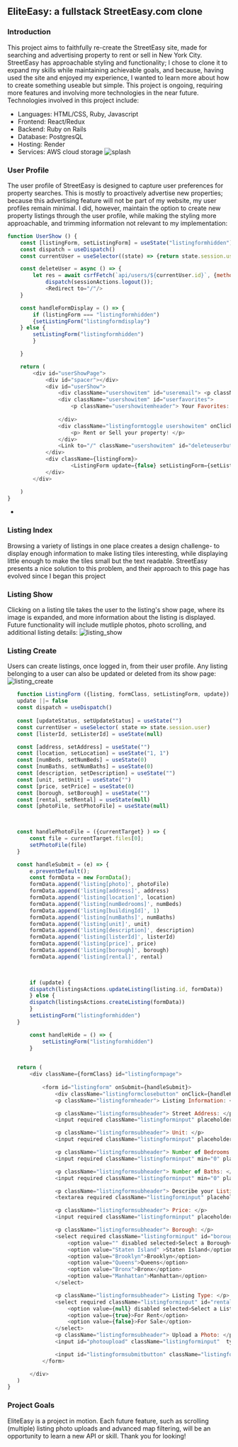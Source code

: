 ## EliteEasy: a fullstack StreetEasy.com clone

### Introduction

This project aims to faithfully re-create the StreetEasy site, made for searching and advertising property to rent or sell in New York City. StreetEasy has approachable styling and functionality; I chose to clone it to expand my skills while maintaining achievable goals, and because, having used the site and enjoyed my experience, I wanted to learn more about how to create something useable but simple. This project is ongoing, requiring more features and involving more technologies in the near future. Technologies involved in this project include:
 - Languages: HTML/CSS, Ruby, Javascript
 - Frontend: React/Redux
 - Backend: Ruby on Rails
 - Database: PostgresQL
 - Hosting: Render
 - Services: AWS cloud storage
![splash](https://user-images.githubusercontent.com/121977875/232140305-bb6a8c90-90f0-4035-85e8-ad22f4d9211f.gif)

### User Profile

The user profile of StreetEasy is designed to capture user preferences for property searches. This is mostly to proactively advertise new properties; because this advertising feature will not be part of my website, my user profiles remain minimal. I did, however, maintain the option to create new property listings through the user profile, while making the styling more approachable, and trimming information not relevant to my implementation:

```js
function UserShow () {
    const [listingForm, setListingForm] = useState("listingformhidden")
    const dispatch = useDispatch()
    const currentUser = useSelector((state) => {return state.session.user})

    const deleteUser = async () => {
        let res = await csrfFetch(`api/users/${currentUser.id}`, {method: 'DELETE'})
            dispatch(sessionActions.logout());
            <Redirect to="/"/>
    }

    const handleFormDisplay = () => {
        if (listingForm === "listingformhidden")
        {setListingForm("listingformdisplay")
    } else {
        setListingForm("listingformhidden")
        }

    }

    return (
        <div id="userShowPage">
            <div id="spacer"></div>
            <div id="userShow">
                <div className="usershowitem" id="useremail"> <p className="usershowitemheader">Your Current Email: </p> {currentUser.email} </div>
                <div className="usershowitem" id="userfavorites">
                    <p className="usershowitemheader"> Your Favorites: </p>
                    
                </div>
                <div className="listingformtoggle usershowitem" onClick={handleFormDisplay}>
                    <p> Rent or Sell your property! </p>
                </div>
                <Link to="/" className="usershowitem" id="deleteuserbutton" onClick={deleteUser}> <p>Delete User</p></Link>
            </div>
            <div className={listingForm}>
                    <ListingForm update={false} setListingForm={setListingForm}/>
            </div>
        </div>

    )
}
```
- 

### Listing Index


Browsing a variety of listings in one place creates a design challenge- to display enough information to make listing tiles interesting, while displaying little enough to make the tiles small but the text readable. StreetEasy presents a nice solution to this problem, and their approach to this page has evolved since I began this project



### Listing Show

Clicking on a listing tile takes the user to the listing's show page, where its image is expanded, and more information about the listing is displayed. Future functionality will include mutliple photos, photo scrolling, and additional listing details:
![listing_show](https://user-images.githubusercontent.com/121977875/232140282-eae12e29-7f93-4e25-9ff5-181678452e14.png)



### Listing Create
 
Users can create listings, once logged in, from their user profile. Any listing belonging to a user can also be updated or deleted from its show page:
 ![listing_create](https://user-images.githubusercontent.com/121977875/232139893-40761b0e-dc84-41eb-9b10-8fb88f47a774.png)
 ```js 
    function ListingForm ({listing, formClass, setListingForm, update}) {
    update ||= false
    const dispatch = useDispatch()
    
    const [updateStatus, setUpdateStatus] = useState("")
    const currentUser = useSelector( state => state.session.user)
    const [listerId, setListerId] = useState(null)

    const [address, setAddress] = useState("")
    const [location, setLocation] = useState("1, 1")
    const [numBeds, setNumBeds] = useState(0)
    const [numBaths, setNumBaths] = useState(0)
    const [description, setDescription] = useState("")
    const [unit, setUnit] = useState("")
    const [price, setPrice] = useState(0)
    const [borough, setBorough] = useState("")
    const [rental, setRental] = useState(null)
    const [photoFile, setPhotoFile] = useState(null)

    

    const handlePhotoFile = ({currentTarget} ) => {
        const file = currentTarget.files[0];
        setPhotoFile(file)
    }

    const handleSubmit = (e) => {
        e.preventDefault();
        const formData = new FormData();
        formData.append('listing[photo]', photoFile)
        formData.append('listing[address]', address)
        formData.append('listing[location]', location)
        formData.append('listing[numBedrooms]', numBeds)
        formData.append('listing[buildingId]', 1)
        formData.append('listing[numBaths]', numBaths)
        formData.append('listing[unit]', unit)
        formData.append('listing[description]', description)
        formData.append('listing[listerId]', listerId)
        formData.append('listing[price]', price)
        formData.append('listing[borough]', borough)
        formData.append('listing[rental]', rental)


        
        if (update) {
        dispatch(listingsActions.updateListing(listing.id, formData))
        } else {
        dispatch(listingsActions.createListing(formData))
        }
        setListingForm("listingformhidden")
    }

        const handleHide = () => {
            setListingForm("listingformhidden")
        }
        

    return (
        <div className={formClass} id="listingformpage">
            
            <form id="listingform" onSubmit={handleSubmit}>
                <div className="listingformclosebutton" onClick={handleHide}>X</div>
                <p className="listingformheader"> Listing Information: </p>

                <p className="listingformsubheader"> Street Address: </p>
                <input required className="listingforminput" placeholder="Address" type="text" value={address} onChange={(e) => setAddress(e.target.value)}/>

                <p className="listingformsubheader"> Unit: </p>
                <input required className="listingforminput" placeholder="Unit" type="text" value={unit} onChange={(e) => setUnit(e.target.value)}/>

                <p className="listingformsubheader"> Number of Bedrooms: </p>
                <input required className="listingforminput" min="0" placeholder="Number of Bedrooms" type="number" value={numBeds} onChange={(e) => setNumBeds(e.target.value)}/>

                <p className="listingformsubheader"> Number of Baths: </p>
                <input required className="listingforminput" min="0" placeholder="Number of Baths" type="number" value={numBaths} onChange={(e) => setNumBaths(e.target.value)}/>

                <p className="listingformsubheader"> Describe your Listing: </p>
                <textarea required className="listingforminput" placeholder="Listing Description" type="textarea" value={description} onChange={(e) => setDescription(e.target.value)}/>

                <p className="listingformsubheader"> Price: </p>
                <input required className="listingforminput" placeholder="Price" type="number" step="100" min="500"value={price} onChange={(e) => setPrice(e.target.value)}/>

                <p className="listingformsubheader"> Borough: </p>
                <select required className="listingforminput" id="borough" value={borough} onChange={((e) => setBorough(e.target.value))}>
                    <option value="" disabled selected>Select a Borough</option>
                    <option value="Staten Island" >Staten Island</option>
                    <option value="Brooklyn">Brooklyn</option>
                    <option value="Queens">Queens</option>
                    <option value="Bronx">Bronx</option>
                    <option value="Manhattan">Manhattan</option>
                </select>

                <p className="listingformsubheader"> Listing Type: </p>
                <select required className="listingforminput" id="rental" value={rental} onChange={((e) => setRental(e.target.value))}>
                    <option value={null} disabled selected>Select a Listing Type</option>
                    <option value={true}>For Rent</option>
                    <option value={false}>For Sale</option>
                </select>
                <p className="listingformsubheader"> Upload a Photo: </p>
                <input id="photoupload" className="listingforminput"  type="file" onChange={handlePhotoFile} />

                <input id="listingformsubmitbutton" className="listingforminput" type="submit" value={updateStatus} />
            </form>

        </div>
    )
}
```
### Project Goals

EliteEasy is a project in motion. Each future feature, such as scrolling (multiple) listing photo uploads and advanced map filtering, will be an opportunity to learn a new API or skill.
Thank you for looking!

